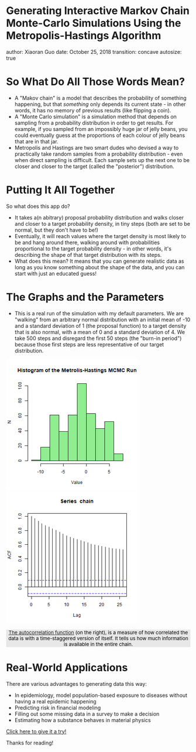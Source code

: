 <style>
.reveal .slides section .slideContent ul li {
    font-size: 14pt;
}

.footer {
    font-size: 10pt !important;
    color: black;
    background: #E8E8E8;
    position: float;
    top: 100%;
    text-align:center;
    width:100%;
}
</style>

Generating Interactive Markov Chain Monte-Carlo Simulations Using the Metropolis-Hastings Algorithm
========================================================
author: Xiaoran Guo
date: October 25, 2018
transition: concave
autosize: true

So What Do All Those Words Mean?
========================================================
- A "Makov chain" is a model that describes the probability of something happening, but that *something* only depends its current state - in other words, it has no memory of previous results (like flipping a coin).
- A "Monte Carlo simulation" is a simulation method that depends on sampling from a probability distribution in order to get results. For example, if you sampled from an impossibly huge jar of jelly beans, you could eventually guess at the proportions of each colour of jelly beans that are in that jar.
- Metropolis and Hastings are two smart dudes who devised a way to practically take random samples from a probability distribution - even when direct sampling is difficult. Each sample sets up the next one to be closer and closer to the target (called the "posterior") distribution.

Putting It All Together
========================================================

So what does this app do?
- It takes a(n abitrary) proposal probability distribution and walks closer and closer to a target probability density, in tiny steps (both are set to be normal, but they don't have to be!)
- Eventually, it will reach values where the target density is most likely to be and hang around there, walking around with probabilities proportional to the target probability density - in other words, it's describing the shape of that target distribution with its steps.
- What does this mean? It means that you can generate realistic data as long as you know something about the shape of the data, and you can start with just an educated guess!

The Graphs and the Parameters
========================================================

- This is a real run of the simulation with my default parameters. We are "walking" from an arbitrary normal distribution with an initial mean of -10 and a standard deviation of 1 (the proposal function) to a target density that is also normal, with a mean of 0 and a standard deviation of 4. We take 500 steps and disregard the first 50 steps (the "burn-in period") because those first steps are less representative of our target distribution.

![plot of chunk unnamed-chunk-1](pres-figure/unnamed-chunk-1-1.png)![plot of chunk unnamed-chunk-1](pres-figure/unnamed-chunk-1-2.png)

<div class="footer"><a href ="https://en.wikipedia.org/wiki/Autocorrelation" target="new">The autocorrelation function</a> (on the right), is a measure of how correlated the data is with a time-staggered version of itself. It tells us how much information is available in the entire chain.</div>

Real-World Applications
========================================================

There are various advantages to generating data this way:

- In epidemiology, model population-based exposure to diseases without having a real epidemic happening
- Predicting risk in financial modeling
- Filling out some missing data in a survey to make a decision
- Estimating how a substance behaves in material physics

[Click here to give it a try!](https://xiaoranguo.shinyapps.io/week4/)

Thanks for reading!
